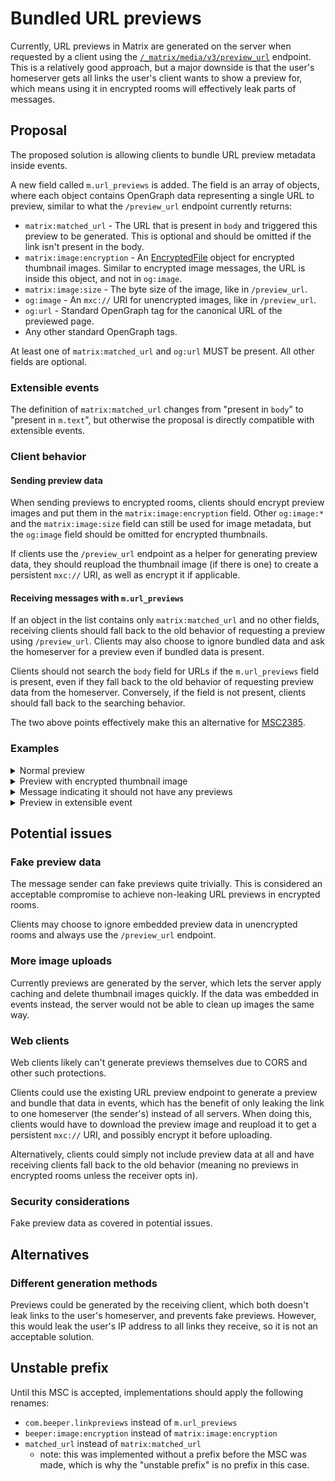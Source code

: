 # Bundled URL previews
Currently, URL previews in Matrix are generated on the server when requested by
a client using the [`/_matrix/media/v3/preview_url`](https://spec.matrix.org/v1.9/client-server-api/#get_matrixmediav3preview_url)
endpoint. This is a relatively good approach, but a major downside is that the
user's homeserver gets all links the user's client wants to show a preview for,
which means using it in encrypted rooms will effectively leak parts of messages.

## Proposal
The proposed solution is allowing clients to bundle URL preview metadata inside
events.

A new field called `m.url_previews` is added. The field is an array of objects,
where each object contains OpenGraph data representing a single URL to preview,
similar to what the `/preview_url` endpoint currently returns:

* `matrix:matched_url` - The URL that is present in `body` and triggered this preview
  to be generated. This is optional and should be omitted if the link isn't
  present in the body.
* `matrix:image:encryption` - An [EncryptedFile](https://spec.matrix.org/v1.9/client-server-api/#extensions-to-mroommessage-msgtypes)
  object for encrypted thumbnail images. Similar to encrypted image messages,
  the URL is inside this object, and not in `og:image`.
* `matrix:image:size` - The byte size of the image, like in `/preview_url`.
* `og:image` - An `mxc://` URI for unencrypted images, like in `/preview_url`.
* `og:url` - Standard OpenGraph tag for the canonical URL of the previewed page.
* Any other standard OpenGraph tags.

At least one of `matrix:matched_url` and `og:url` MUST be present. All other
fields are optional.

### Extensible events
The definition of `matrix:matched_url` changes from "present in `body`" to
"present in `m.text`", but otherwise the proposal is directly compatible with
extensible events.

### Client behavior
#### Sending preview data
When sending previews to encrypted rooms, clients should encrypt preview images
and put them in the `matrix:image:encryption` field. Other `og:image:*` and the
`matrix:image:size` field can still be used for image metadata, but the
`og:image` field should be omitted for encrypted thumbnails.

If clients use the `/preview_url` endpoint as a helper for generating preview
data, they should reupload the thumbnail image (if there is one) to create a
persistent `mxc://` URI, as well as encrypt it if applicable.

#### Receiving messages with `m.url_previews`
If an object in the list contains only `matrix:matched_url` and no other fields,
receiving clients should fall back to the old behavior of requesting a preview
using `/preview_url`. Clients may also choose to ignore bundled data and ask
the homeserver for a preview even if bundled data is present.

Clients should not search the `body` field for URLs if the `m.url_previews`
field is present, even if they fall back to the old behavior of requesting
preview data from the homeserver. Conversely, if the field is not present,
clients should fall back to the searching behavior.

The two above points effectively make this an alternative for
[MSC2385](https://github.com/matrix-org/matrix-spec-proposals/pull/2385).

### Examples
<details>
<summary>Normal preview</summary>

```json
{
  "type": "m.room.message",
  "content": {
    "msgtype": "m.text",
    "body": "https://matrix.org",
    "m.url_previews": [
      {
        "matrix:matched_url": "https://matrix.org",
        "matrix:image:size": 16588,
        "og:description": "Matrix, the open protocol for secure decentralised communications",
        "og:image": "mxc://maunium.net/zeHhTqqUtUSUTUDxQisPdwZO",
        "og:image:height": 400,
        "og:image:type": "image/jpeg",
        "og:image:width": 800,
        "og:title": "Matrix.org",
        "og:url": "https://matrix.org/"
      }
    ],
    "m.mentions": {}
  }
}
```

</details>
<details>
<summary>Preview with encrypted thumbnail image</summary>

```json
{
  "type": "m.room.message",
  "content": {
    "msgtype": "m.text",
    "body": "https://matrix.org",
    "m.url_previews": [
      {
        "matrix:matched_url": "https://matrix.org",
        "og:url": "https://matrix.org/",
        "og:title": "Matrix.org",
        "og:description": "Matrix, the open protocol for secure decentralised communications",
        "matrix:image:size": 16588,
        "og:image:width": 800,
        "og:image:height": 400,
        "og:image:type": "image/jpeg",
        "matrix:image:encryption": {
          "key": {
            "k": "GRAgOUnbbkcd-UWoX5kTiIXJII81qwpSCnxLd5X6pxU",
            "alg": "A256CTR",
            "ext": true,
            "kty": "oct",
            "key_ops": [
              "encrypt",
              "decrypt"
            ]
          },
          "iv": "kZeoJfx4ehoAAAAAAAAAAA",
          "hashes": {
            "sha256": "WDOJYFegjAHNlaJmOhEPpE/3reYeD1pRvPVcta4Tgbg"
          },
          "v": "v2",
          "url": "mxc://beeper.com/53207ac52ce3e2c722bb638987064bfdc0cc257b"
        }
      }
    ],
    "m.mentions": {}
  }
}
```

</details>
<details>
<summary>Message indicating it should not have any previews</summary>

```json
{
  "type": "m.room.message",
  "content": {
    "msgtype": "m.text",
    "body": "https://matrix.org",
    "m.url_previews": [],
    "m.mentions": {}
  }
}
```

</details>
<details>
<summary>Preview in extensible event</summary>

```json
{
  "type": "m.message",
  "content": {
    "m.text": {
      {"body": "matrix.org/support"}
    ],
    "m.url_previews": [
      {
        "matched_url": "matrix.org/support",
        "matrix:image:size": 16588,
        "og:description": "Matrix, the open protocol for secure decentralised communications",
        "og:image": "mxc://maunium.net/zeHhTqqUtUSUTUDxQisPdwZO",
        "og:image:height": 400,
        "og:image:type": "image/jpeg",
        "og:image:width": 800,
        "og:title": "Support Matrix",
        "og:url": "https://matrix.org/support/"
      }
    ],
    "m.mentions": {}
  }
}
```

</details>

## Potential issues
### Fake preview data
The message sender can fake previews quite trivially. This is considered an
acceptable compromise to achieve non-leaking URL previews in encrypted rooms.

Clients may choose to ignore embedded preview data in unencrypted rooms and
always use the `/preview_url` endpoint.

### More image uploads
Currently previews are generated by the server, which lets the server apply
caching and delete thumbnail images quickly. If the data was embedded in events
instead, the server would not be able to clean up images the same way.

### Web clients
Web clients likely can't generate previews themselves due to CORS and other
such protections.

Clients could use the existing URL preview endpoint to generate a preview and
bundle that data in events, which has the benefit of only leaking the link to
one homeserver (the sender's) instead of all servers. When doing this, clients
would have to download the preview image and reupload it to get a persistent
`mxc://` URI, and possibly encrypt it before uploading.

Alternatively, clients could simply not include preview data at all and have
receiving clients fall back to the old behavior (meaning no previews in
encrypted rooms unless the receiver opts in).

### Security considerations
Fake preview data as covered in potential issues.

## Alternatives
### Different generation methods
Previews could be generated by the receiving client, which both doesn't leak
links to the user's homeserver, and prevents fake previews. However, this would
leak the user's IP address to all links they receive, so it is not an
acceptable solution.

## Unstable prefix
Until this MSC is accepted, implementations should apply the following renames:

* `com.beeper.linkpreviews` instead of `m.url_previews`
* `beeper:image:encryption` instead of `matrix:image:encryption`
* `matched_url` instead of `matrix:matched_url`
  * note: this was implemented without a prefix before the MSC was made, which
    is why the "unstable prefix" is no prefix in this case.
